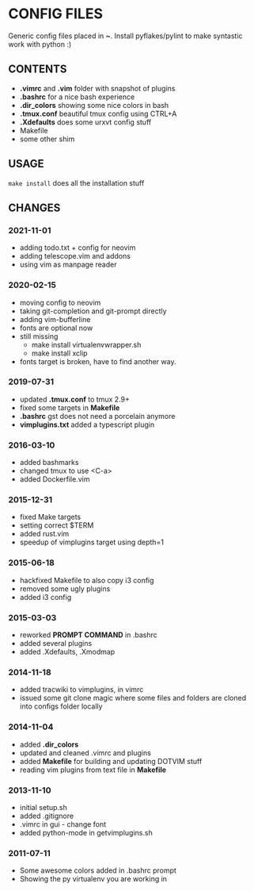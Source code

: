 # CONFIG FILES #
Generic config files placed in **~**.
Install pyflakes/pylint to make syntastic work with python :)

## CONTENTS ##
- **.vimrc** and **.vim** folder with snapshot of plugins
- **.bashrc** for a nice bash experience
- **.dir_colors** showing some nice colors in bash
- **.tmux.conf** beautiful tmux config using CTRL+A
- **.Xdefaults** does some urxvt config stuff
- Makefile
- some other shim

## USAGE ##
`make install` does all the installation stuff

## CHANGES ##

### 2021-11-01
* adding todo.txt + config for neovim
* adding telescope.vim and addons
* using vim as manpage reader

### 2020-02-15
* moving config to neovim
* taking git-completion and git-prompt directly
* adding vim-bufferline
* fonts are optional now
* still missing
    * make install virtualenvwrapper.sh
    * make install xclip
* fonts target is broken, have to find another way.


### 2019-07-31
* updated **.tmux.conf** to tmux 2.9+
* fixed some targets in **Makefile**
* **.bashrc** gst does not need a porcelain anymore
* **vimplugins.txt** added a typescript plugin

### 2016-03-10
* added bashmarks
* changed tmux to use \<C-a\>
* added Dockerfile.vim

### 2015-12-31
* fixed Make targets
* setting correct $TERM
* added rust.vim
* speedup of vimplugins target using depth=1

### 2015-06-18
* hackfixed Makefile to also copy i3 config
* removed some ugly plugins
* added i3 config

### 2015-03-03
* reworked **PROMPT COMMAND** in .bashrc
* added several plugins
* added .Xdefaults, .Xmodmap

### 2014-11-18
* added tracwiki to vimplugins, in vimrc
* issued some git clone magic where some files and folders are cloned into
  configs folder locally

### 2014-11-04
* added **.dir_colors**
* updated and cleaned .vimrc and plugins
* added **Makefile** for building and updating DOTVIM stuff
* reading vim plugins from text file in **Makefile**

### 2013-11-10
* initial setup.sh
* added .gitignore
* .vimrc in gui - change font
* added python-mode in getvimplugins.sh

### 2011-07-11
* Some awesome colors added in .bashrc prompt
* Showing the py virtualenv you are working in
